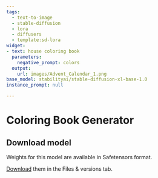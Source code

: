 ```yaml
---
tags:
  - text-to-image
  - stable-diffusion
  - lora
  - diffusers
  - template:sd-lora
widget:
- text: house coloring book
  parameters:
    negative_prompt: colors
  output:
    url: images/Advent_Calendar_1.png
base_model: stabilityai/stable-diffusion-xl-base-1.0
instance_prompt: null

---
```

# Coloring Book Generator

<Gallery />



## Download model

Weights for this model are available in Safetensors format.

[Download](/robert123231/coloringbookgenerator/tree/main) them in the Files & versions tab.
